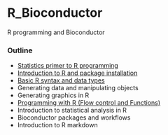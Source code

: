 # R_Bioconductor
R programming and Bioconductor 

### Outline

* [Statistics primer to R programming](https://docs.google.com/presentation/d/12XNt5JJV7PcegCEZJKC01RozkrTYWBAydEP1dFx2m4c/edit?usp=sharing)
* [Introduction to R and package installation](https://datacarpentry.org/R-ecology-lesson/00-before-we-start.html)
* [Basic R syntax and data types](https://datacarpentry.org/R-ecology-lesson/01-intro-to-r.html)
* Generating data and manipulating objects
* Generating graphics in R
* [Programming with R (Flow control and Functions)](#)
* Introduction to statistical analysis in R
* Bioconductor packages and workflows
* Introduction to R markdown
